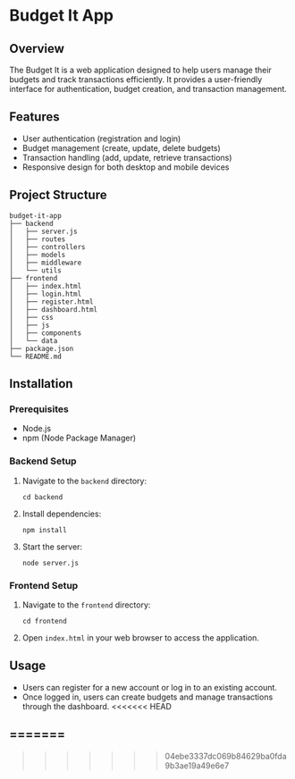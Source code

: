 # Budget It App

## Overview
The Budget It is a web application designed to help users manage their budgets and track transactions efficiently. It provides a user-friendly interface for authentication, budget creation, and transaction management.

## Features
- User authentication (registration and login)
- Budget management (create, update, delete budgets)
- Transaction handling (add, update, retrieve transactions)
- Responsive design for both desktop and mobile devices

## Project Structure
```
budget-it-app
├── backend
│   ├── server.js
│   ├── routes
│   ├── controllers
│   ├── models
│   ├── middleware
│   └── utils
├── frontend
│   ├── index.html
│   ├── login.html
│   ├── register.html
│   ├── dashboard.html
│   ├── css
│   ├── js
│   ├── components
│   └── data
├── package.json
└── README.md
```

## Installation

### Prerequisites
- Node.js
- npm (Node Package Manager)

### Backend Setup
1. Navigate to the `backend` directory:
   ```
   cd backend
   ```
2. Install dependencies:
   ```
   npm install
   ```
3. Start the server:
   ```
   node server.js
   ```

### Frontend Setup
1. Navigate to the `frontend` directory:
   ```
   cd frontend
   ```
2. Open `index.html` in your web browser to access the application.

## Usage
- Users can register for a new account or log in to an existing account.
- Once logged in, users can create budgets and manage transactions through the dashboard.
<<<<<<< HEAD


=======
- 
>>>>>>> 04ebe3337dc069b84629ba0fda9b3ae19a49e6e7
